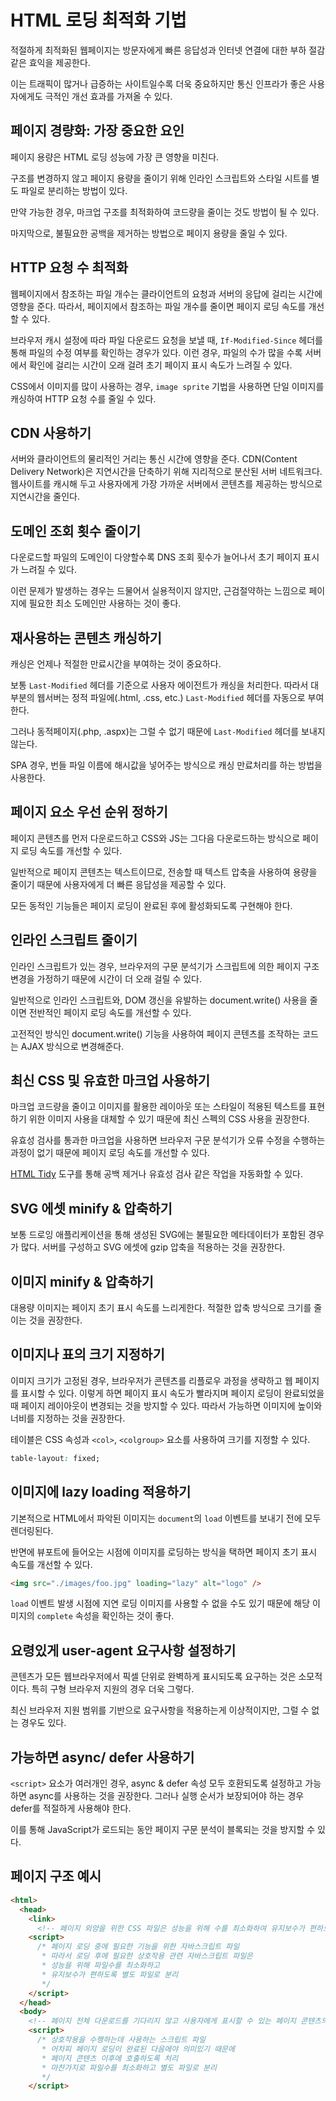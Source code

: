 # HTML 로딩 최적화 기법

적절하게 최적화된 웹페이지는 방문자에게 빠른 응답성과 인터넷 연결에 대한 부하 절감 같은 효익을 제공한다.

이는 트래픽이 많거나 급증하는 사이트일수록 더욱 중요하지만 통신 인프라가 좋은 사용자에게도 극적인 개선 효과를 가져올 수 있다.

## 페이지 경량화: 가장 중요한 요인

페이지 용량은 HTML 로딩 성능에 가장 큰 영향을 미친다.

구조를 변경하지 않고 페이지 용량을 줄이기 위해 인라인 스크립트와 스타일 시트를 별도 파일로 분리하는 방법이 있다.

만약 가능한 경우, 마크업 구조를 최적화하여 코드량을 줄이는 것도 방법이 될 수 있다.

마지막으로, 불필요한 공백을 제거하는 방법으로 페이지 용량을 줄일 수 있다.

## HTTP 요청 수 최적화

웹페이지에서 참조하는 파일 개수는 클라이언트의 요청과 서버의 응답에 걸리는 시간에 영향을 준다. 따라서, 페이지에서 참조하는 파일 개수를 줄이면 페이지 로딩 속도를 개선할 수 있다.

브라우저 캐시 설정에 따라 파일 다운로드 요청을 보낼 때, `If-Modified-Since` 헤더를 통해 파일의 수정 여부를 확인하는 경우가 있다. 이런 경우, 파일의 수가 많을 수록 서버에서 확인에 걸리는 시간이 오래 걸려 초기 페이지 표시 속도가 느려질 수 있다.

CSS에서 이미지를 많이 사용하는 경우, `image sprite` 기법을 사용하면 단일 이미지를 캐싱하여 HTTP 요청 수를 줄일 수 있다.

## CDN 사용하기

서버와 클라이언트의 물리적인 거리는 통신 시간에 영향을 준다. CDN(Content Delivery Network)은 지연시간을 단축하기 위해 지리적으로 분산된 서버 네트워크다. 웹사이트를 캐시해 두고 사용자에게 가장 가까운 서버에서 콘텐츠를 제공하는 방식으로 지연시간을 줄인다.

## 도메인 조회 횟수 줄이기

다운로드할 파일의 도메인이 다양할수록 DNS 조회 횟수가 늘어나서 초기 페이지 표시가 느려질 수 있다.

이런 문제가 발생하는 경우는 드물어서 실용적이지 않지만, 근검절약하는 느낌으로 페이지에 필요한 최소 도메인만 사용하는 것이 좋다.

## 재사용하는 콘텐츠 캐싱하기

캐싱은 언제나 적절한 만료시간을 부여하는 것이 중요하다.

보통 `Last-Modified` 헤더를 기준으로 사용자 에이전트가 캐싱을 처리한다. 따라서 대부분의 웹서버는 정적 파일에(.html, .css, etc.) `Last-Modified` 헤더를 자동으로 부여한다.

그러나 동적페이지(.php, .aspx)는 그럴 수 없기 때문에 `Last-Modified` 헤더를 보내지 않는다.

SPA 경우, 번들 파일 이름에 해시값을 넣어주는 방식으로 캐싱 만료처리를 하는 방법을 사용한다.

## 페이지 요소 우선 순위 정하기

페이지 콘텐츠를 먼저 다운로드하고 CSS와 JS는 그다음 다운로드하는 방식으로 페이지 로딩 속도를 개선할 수 있다.

일반적으로 페이지 콘텐츠는 텍스트이므로, 전송할 때 텍스트 압축을 사용하여 용량을 줄이기 때문에 사용자에게 더 빠른 응답성을 제공할 수 있다.

모든 동적인 기능들은 페이지 로딩이 완료된 후에 활성화되도록 구현해야 한다.

## 인라인 스크립트 줄이기

인라인 스크립트가 있는 경우, 브라우저의 구문 분석기가 스크립트에 의한 페이지 구조 변경을 가정하기 때문에 시간이 더 오래 걸릴 수 있다.

일반적으로 인라인 스크립트와, DOM 갱신을 유발하는 document.write() 사용을 줄이면 전반적인 페이지 로딩 속도를 개선할 수 있다.

고전적인 방식인 document.write() 기능을 사용하여 페이지 콘텐츠를 조작하는 코드는 AJAX 방식으로 변경해준다.

## 최신 CSS 및 유효한 마크업 사용하기

마크업 코드량을 줄이고 이미지를 활용한 레이아웃 또는 스타일이 적용된 텍스트를 표현하기 위한 이미지 사용을 대체할 수 있기 때문에 최신 스펙의 CSS 사용을 권장한다.

유효성 검사를 통과한 마크업을 사용하면 브라우저 구문 분석기가 오류 수정을 수행하는 과정이 없기 때문에 페이지 로딩 속도를 개선할 수 있다.

[HTML Tidy](https://www.html-tidy.org/) 도구를 통해 공백 제거나 유효성 검사 같은 작업을 자동화할 수 있다.

## SVG 에셋 minify & 압축하기

보통 드로잉 애플리케이션을 통해 생성된 SVG에는 불필요한 메타데이터가 포함된 경우가 많다. 서버를 구성하고 SVG 에셋에 gzip 압축을 적용하는 것을 권장한다.

## 이미지 minify & 압축하기

대용량 이미지는 페이지 초기 표시 속도를 느리게한다. 적절한 압축 방식으로 크기를 줄이는 것을 권장한다.

## 이미지나 표의 크기 지정하기

이미지 크기가 고정된 경우, 브라우저가 콘텐츠를 리플로우 과정을 생략하고 웹 페이지를 표시할 수 있다. 이렇게 하면 페이지 표시 속도가 빨라지며 페이지 로딩이 완료되었을 때 페이지 레이아웃이 변경되는 것을 방지할 수 있다. 따라서 가능하면 이미지에 높이와 너비를 지정하는 것을 권장한다.

테이블은 CSS 속성과 `<col>`, `<colgroup>` 요소를 사용하여 크기를 지정할 수 있다.

```css
table-layout: fixed;
```

## 이미지에 lazy loading 적용하기

기본적으로 HTML에서 파악된 이미지는 `document`의 `load` 이벤트를 보내기 전에 모두 렌더링된다.

반면에 뷰포트에 들어오는 시점에 이미지를 로딩하는 방식을 택하면 페이지 초기 표시 속도를 개선할 수 있다.

```html
<img src="./images/foo.jpg" loading="lazy" alt="logo" />

```

`load` 이벤트 발생 시점에 지연 로딩 이미지를 사용할 수 없을 수도 있기 때문에 해당 이미지의 `complete` 속성을 확인하는 것이 좋다.

## 요령있게 user-agent 요구사항 설정하기

콘텐츠가 모든 웹브라우저에서 픽셀 단위로 완벽하게 표시되도록 요구하는 것은 소모적이다. 특히 구형 브라우저 지원의 경우 더욱 그렇다.

최신 브라우저 지원 범위를 기반으로 요구사항을 적용하는게 이상적이지만, 그럴 수 없는 경우도 있다.

## 가능하면 async/ defer 사용하기

`<script>` 요소가 여러개인 경우, async & defer 속성 모두 호환되도록 설정하고 가능하면 async를 사용하는 것을 권장한다. 그러나 실행 순서가 보장되어야 하는 경우 defer를 적절하게 사용해야 한다.

이를 통해 JavaScript가 로드되는 동안 페이지 구문 분석이 블록되는 것을 방지할 수 있다.

## 페이지 구조 예시

```html
<html>
  <head>
    <link> 
      <!-- 페이지 외양을 위한 CSS 파일은 성능을 위해 수를 최소화하여 유지보수가 편하도록 별도 파일로 분리 -->
    <script>
      /* 페이지 로딩 중에 필요한 기능을 위한 자바스크립트 파일
       * 따라서 로딩 후에 필요한 상호작용 관련 자바스크립트 파일은
       * 성능을 위해 파일수를 최소화하고
       * 유지보수가 편하도록 별도 파일로 분리
       */
    </script>
  </head>
  <body>
    <!-- 페이지 전체 다운로드를 기다리지 않고 사용자에게 표시할 수 있는 페이지 콘텐츠의 조각들(<header>, <main>, <table> 등) -->
    <script>
      /* 상호작용을 수행하는데 사용하는 스크립트 파일
       * 어차피 페이지 로딩이 완료된 다음에야 의미있기 때문에
       * 페이지 콘텐츠 이후에 호출하도록 처리
       * 마찬가지로 파일수를 최소화하고 별도 파일로 분리
       */
    </script>
```
